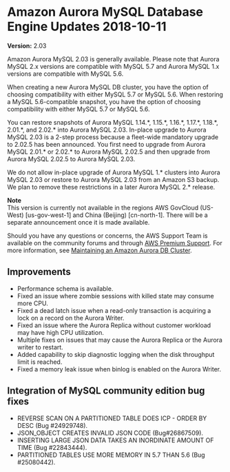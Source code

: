 # Amazon Aurora MySQL Database Engine Updates 2018\-10\-11<a name="AuroraMySQL.Updates.203"></a>

**Version:** 2\.03

Amazon Aurora MySQL 2\.03 is generally available\. Please note that Aurora MySQL 2\.x versions are compatible with MySQL 5\.7 and Aurora MySQL 1\.x versions are compatible with MySQL 5\.6\.

When creating a new Aurora MySQL DB cluster, you have the option of choosing compatibility with either MySQL 5\.7 or MySQL 5\.6\. When restoring a MySQL 5\.6\-compatible snapshot, you have the option of choosing compatibility with either MySQL 5\.7 or MySQL 5\.6\.

You can restore snapshots of Aurora MySQL 1\.14\.\*, 1\.15\.\*, 1\.16\.\*, 1\.17\.\*, 1\.18\.\*, 2\.01\.\*, and 2\.02\.\* into Aurora MySQL 2\.03\. In\-place upgrade to Aurora MySQL 2\.03 is a 2\-step process because a fleet\-wide mandatory upgrade to 2\.02\.5 has been announced\. You first need to upgrade from Aurora MySQL 2\.01\.\* or 2\.02\.\* to Aurora MySQL 2\.02\.5 and then upgrade from Aurora MySQL 2\.02\.5 to Aurora MySQL 2\.03\.

We do not allow in\-place upgrade of Aurora MySQL 1\.\* clusters into Aurora MySQL 2\.03 or restore to Aurora MySQL 2\.03 from an Amazon S3 backup\. We plan to remove these restrictions in a later Aurora MySQL 2\.\* release\.

**Note**  
 This version is currently not available in the regions AWS GovCloud \(US\-West\) \[us\-gov\-west\-1\] and China \(Beijing\) \[cn\-north\-1\]\. There will be a separate announcement once it is made available\. 

Should you have any questions or concerns, the AWS Support Team is available on the community forums and through [AWS Premium Support](http://aws.amazon.com/support)\. For more information, see [Maintaining an Amazon Aurora DB Cluster](USER_UpgradeDBInstance.Maintenance.md)\.

## Improvements<a name="AuroraMySQL.Updates.203.Improvements"></a>
+  Performance schema is available\. 
+  Fixed an issue where zombie sessions with killed state may consume more CPU\. 
+  Fixed a dead latch issue when a read\-only transaction is acquiring a lock on a record on the Aurora Writer\. 
+  Fixed an issue where the Aurora Replica without customer workload may have high CPU utilization\. 
+  Multiple fixes on issues that may cause the Aurora Replica or the Aurora writer to restart\. 
+  Added capability to skip diagnostic logging when the disk throughput limit is reached\. 
+  Fixed a memory leak issue when binlog is enabled on the Aurora Writer\. 

## Integration of MySQL community edition bug fixes<a name="AuroraMySQL.Updates.203.Patches"></a>
+  REVERSE SCAN ON A PARTITIONED TABLE DOES ICP \- ORDER BY DESC \(Bug \#24929748\)\. 
+  JSON\_OBJECT CREATES INVALID JSON CODE \(Bug\#26867509\)\. 
+  INSERTING LARGE JSON DATA TAKES AN INORDINATE AMOUNT OF TIME \(Bug \#22843444\)\. 
+  PARTITIONED TABLES USE MORE MEMORY IN 5\.7 THAN 5\.6 \(Bug \#25080442\)\. 